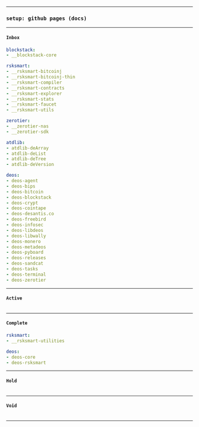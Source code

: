 
---
### `setup: github pages (docs)`
---

#### `Inbox`
```yaml
blockstack:
- __blockstack-core

rsksmart:
- __rsksmart-bitcoinj
- __rsksmart-bitcoinj-thin
- __rsksmart-compiler
- __rsksmart-contracts
- __rsksmart-explorer
- __rsksmart-stats
- __rsksmart-faucet
- __rsksmart-utils

zerotier:
- __zerotier-nas
- __zerotier-sdk

atdlib:
- atdlib-deArray
- atdlib-deList
- atdlib-deTree
- atdlib-deVersion

deos:
- deos-agent
- deos-bips
- deos-bitcoin
- deos-blockstack
- deos-crypt
- deos-cointape
- deos-desantis.co
- deos-freebird
- deos-infosec
- deos-libdeos
- deos-libwally
- deos-monero
- deos-metadeos
- deos-pyboard
- deos-releases
- deos-sandcat
- deos-tasks
- deos-terminal
- deos-zerotier
```
---

#### `Active`
```yaml
```
---

#### `Complete`
```yaml
rsksmart:
- __rsksmart-utilities

deos:
- deos-core
- deos-rsksmart
```
---

#### `Hold`
```yaml
```
---

#### `Void`
```yaml
```
---
